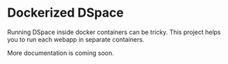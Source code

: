 # Dockerized DSpace

Running DSpace inside docker containers can be tricky. This project helps you to run each webapp in separate containers.

More documentation is coming soon.
